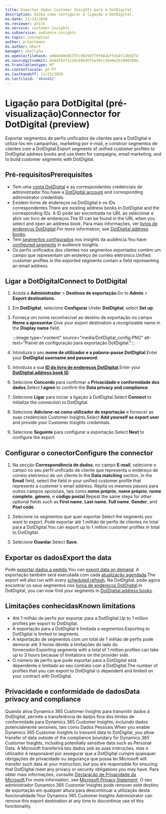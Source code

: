 ```yaml
---
title: Exportar dados Customer Insights para a DotDigital
description: Saiba como configurar a ligação a DotDigital.
ms.date: 11/14/2020
ms.reviewer: philk
ms.service: customer-insights
ms.subservice: audience-insights
ms.topic: conceptual
author: m-hartmann
ms.author: mhart
manager: shellyha
ms.openlocfilehash: ed6bd40e8575fc90258f79f60abffe54f136d274
ms.sourcegitcommit: 6a6df62fa12dcb9bd5f5a39cc3ee0e2b3988184b
ms.translationtype: HT
ms.contentlocale: pt-PT
ms.lasthandoff: 11/25/2020
ms.locfileid: "4644462"
---
```

# <a name="connector-for-dotdigital-preview"></a><span data-ttu-id="03d70-103">Ligação para DotDigital (pré-visualização)</span><span class="sxs-lookup"><span data-stu-id="03d70-103">Connector for DotDigital (preview)</span></span>

<span data-ttu-id="03d70-104">Exportar segmentos de perfis unificados de clientes para a DotDigital e utilizá-los em campanhas, marketing por e-mail, e construir segmentos de clientes com a DotDigital.</span><span class="sxs-lookup"><span data-stu-id="03d70-104">Export segments of unified customer profiles to DotDigital address books and use them for campaigns, email marketing, and to build customer segments with DotDigital.</span></span> 

## <a name="prerequisites"></a><span data-ttu-id="03d70-105">Pré-requisitos</span><span class="sxs-lookup"><span data-stu-id="03d70-105">Prerequisites</span></span>

-   <span data-ttu-id="03d70-106">Tem uma [conta DotDigital](https://dotdigital.com/) e as correspondentes credenciais de administrador.</span><span class="sxs-lookup"><span data-stu-id="03d70-106">You have a [DotDigital account](https://dotdigital.com/) and corresponding administrator credentials.</span></span>
-   <span data-ttu-id="03d70-107">Existem livros de endereços na DotDigital e os IDs correspondentes.</span><span class="sxs-lookup"><span data-stu-id="03d70-107">There are existing address books in DotDigital and the corresponding IDs.</span></span> <span data-ttu-id="03d70-108">A ID pode ser encontrada no URL ao selecionar e abrir um livro de endereços.</span><span class="sxs-lookup"><span data-stu-id="03d70-108">The ID can be found in the URL when you select and open an address book.</span></span> <span data-ttu-id="03d70-109">Para mais informações, ver [livros de endereços DotDigital](https://support.dotdigital.com/hc/articles/212211968-Creating-an-address-book).</span><span class="sxs-lookup"><span data-stu-id="03d70-109">For more information, see [DotDigital address books](https://support.dotdigital.com/hc/articles/212211968-Creating-an-address-book).</span></span>
-   <span data-ttu-id="03d70-110">Tem [segmentos configurados](segments.md) nos insights da audiência.</span><span class="sxs-lookup"><span data-stu-id="03d70-110">You have [configured segments](segments.md) in audience insights.</span></span>
-   <span data-ttu-id="03d70-111">Os perfis unificados dos clientes nos segmentos exportados contêm um campo que representam um endereço de correio eletrónico.</span><span class="sxs-lookup"><span data-stu-id="03d70-111">Unified customer profiles in the exported segments contain a field representing an email address.</span></span>

## <a name="connect-to-dotdigital"></a><span data-ttu-id="03d70-112">Ligar a DotDigital</span><span class="sxs-lookup"><span data-stu-id="03d70-112">Connect to DotDigital</span></span>

1. <span data-ttu-id="03d70-113">Aceda a **Administrador** > **Destinos de exportação**.</span><span class="sxs-lookup"><span data-stu-id="03d70-113">Go to **Admin** > **Export destinations**.</span></span>

1. <span data-ttu-id="03d70-114">Em **DotDigital**, selecione **Configurar**.</span><span class="sxs-lookup"><span data-stu-id="03d70-114">Under **DotDigital**, select **Set up**.</span></span>

1. <span data-ttu-id="03d70-115">Forneça um nome reconhecível ao destino de exportação no campo **Nome a apresentar**.</span><span class="sxs-lookup"><span data-stu-id="03d70-115">Give your export destination a recognizable name in the **Display name** field.</span></span>

   :::image type="content" source="media/DotDigital_config.PNG" alt-text="Painel de configuração para exportação DotDigital.":::

1. <span data-ttu-id="03d70-117">Introduza o seu **nome de utilizador e a palavra-passe DotDigital**.</span><span class="sxs-lookup"><span data-stu-id="03d70-117">Enter your **DotDigital username and password**.</span></span>

1. <span data-ttu-id="03d70-118">Introduza a sua **[ID do livro de endereços DotDigital](https://support.dotdigital.com/hc/articles/212211968-Creating-an-address-book)**.</span><span class="sxs-lookup"><span data-stu-id="03d70-118">Enter your **[DotDigital address book ID](https://support.dotdigital.com/hc/articles/212211968-Creating-an-address-book)**.</span></span>

1. <span data-ttu-id="03d70-119">Selecione **Concordo** para confirmar a **Privacidade e conformidade dos dados**.</span><span class="sxs-lookup"><span data-stu-id="03d70-119">Select **I agree** to confirm the **Data privacy and compliance**.</span></span>

1. <span data-ttu-id="03d70-120">Selecione **Ligar** para iniciar a ligação a DotDigital.</span><span class="sxs-lookup"><span data-stu-id="03d70-120">Select **Connect** to initialize the connection to DotDigital.</span></span>

1. <span data-ttu-id="03d70-121">Selecione **Adicione-se como utilizador de exportação** e fornecer as suas credenciais Customer Insights.</span><span class="sxs-lookup"><span data-stu-id="03d70-121">Select **Add yourself as export user** and provide your Customer Insights credentials.</span></span>

1. <span data-ttu-id="03d70-122">Selecione **Seguinte** para configurar a exportação.</span><span class="sxs-lookup"><span data-stu-id="03d70-122">Select **Next** to configure the export.</span></span>

## <a name="configure-the-connector"></a><span data-ttu-id="03d70-123">Configurar o conector</span><span class="sxs-lookup"><span data-stu-id="03d70-123">Configure the connector</span></span>

1. <span data-ttu-id="03d70-124">Na secção **Correspondência de dados**, no campo **E-mail**, selecione o campo no seu perfil unificado de cliente que representa o endereço de correio eletrónico de um cliente.</span><span class="sxs-lookup"><span data-stu-id="03d70-124">In the **Data matching** section, in the **Email** field, select the field in your unified customer profile that represents a customer's email address.</span></span> <span data-ttu-id="03d70-125">Repita os mesmos passos para outros campos opcionais, tais como **nome próprio**, **nome próprio**, **nome completo**, **género**, e **código postal**.</span><span class="sxs-lookup"><span data-stu-id="03d70-125">Repeat the same steps for other optional fields such as **First name**, **Last name**, **Full name**, **Gender**, and **Post code**.</span></span>

1. <span data-ttu-id="03d70-126">Selecione os segmentos que quer exportar.</span><span class="sxs-lookup"><span data-stu-id="03d70-126">Select the segments you want to export.</span></span> <span data-ttu-id="03d70-127">Pode exportar até 1 milhão de perfis de clientes no total para a DotDigital.</span><span class="sxs-lookup"><span data-stu-id="03d70-127">You can export up to 1 million customer profiles in total to DotDigital.</span></span>

1. <span data-ttu-id="03d70-128">Selecione **Guardar**.</span><span class="sxs-lookup"><span data-stu-id="03d70-128">Select **Save**.</span></span>

## <a name="export-the-data"></a><span data-ttu-id="03d70-129">Exportar os dados</span><span class="sxs-lookup"><span data-stu-id="03d70-129">Export the data</span></span>

<span data-ttu-id="03d70-130">Pode [exportar dados a pedido](export-destinations.md).</span><span class="sxs-lookup"><span data-stu-id="03d70-130">You can [export data on demand](export-destinations.md).</span></span> <span data-ttu-id="03d70-131">A exportação também será executada com cada [atualização agendada](system.md#schedule-tab).</span><span class="sxs-lookup"><span data-stu-id="03d70-131">The export will also run with every [scheduled refresh](system.md#schedule-tab).</span></span> <span data-ttu-id="03d70-132">Na DotDigital, pode agora encontrar os seus segmentos nos [livros de endereços DotDigital](https://support.dotdigital.com/hc/articles/212211968-Creating-an-address-book).</span><span class="sxs-lookup"><span data-stu-id="03d70-132">In DotDigital, you can now find your segments in [DotDigital address books](https://support.dotdigital.com/hc/articles/212211968-Creating-an-address-book).</span></span>

## <a name="known-limitations"></a><span data-ttu-id="03d70-133">Limitações conhecidas</span><span class="sxs-lookup"><span data-stu-id="03d70-133">Known limitations</span></span>

- <span data-ttu-id="03d70-134">Até 1 milhão de perfis por exportar para a DotDigital.</span><span class="sxs-lookup"><span data-stu-id="03d70-134">Up to 1 million profiles per export to DotDigital.</span></span>
- <span data-ttu-id="03d70-135">A exportação para a DotDigital é limitada a segmentos.</span><span class="sxs-lookup"><span data-stu-id="03d70-135">Exporting to DotDigital is limited to segments.</span></span>
- <span data-ttu-id="03d70-136">A exportação de segmentos com um total de 1 milhão de perfis pode demorar até 3 horas devido a limitações do lado do fornecedor.</span><span class="sxs-lookup"><span data-stu-id="03d70-136">Exporting segments with a total of 1 million profiles can take up to 3 hours because of limitations on the provider side.</span></span> 
- <span data-ttu-id="03d70-137">O número de perfis que pode exportar para a DotDigital está dependente e limitado ao seu contrato com a DotDigital.</span><span class="sxs-lookup"><span data-stu-id="03d70-137">The number of profiles that you can export to DotDigital is dependent and limited on your contract with DotDigital.</span></span>

## <a name="data-privacy-and-compliance"></a><span data-ttu-id="03d70-138">Privacidade e conformidade de dados</span><span class="sxs-lookup"><span data-stu-id="03d70-138">Data privacy and compliance</span></span>

<span data-ttu-id="03d70-139">Quando ativa Dynamics 365 Customer Insights para transmitir dados à DotDigital, permite a transferência de dados fora dos limites de conformidade para Dynamics 365 Customer Insights, incluindo dados potencialmente sensíveis, tais como Dados Pessoais.</span><span class="sxs-lookup"><span data-stu-id="03d70-139">When you enable Dynamics 365 Customer Insights to transmit data to DotDigital, you allow transfer of data outside of the compliance boundary for Dynamics 365 Customer Insights, including potentially sensitive data such as Personal Data.</span></span> <span data-ttu-id="03d70-140">A Microsoft transferirá tais dados sob as suas instruções, mas o utilizador é responsável por assegurar que a DotDigital cumpre quaisquer obrigações de privacidade ou segurança que possa ter.</span><span class="sxs-lookup"><span data-stu-id="03d70-140">Microsoft will transfer such data at your instruction, but you are responsible for ensuring that DotDigital meet any privacy or security obligations you may have.</span></span> <span data-ttu-id="03d70-141">Para obter mais informações, consulte [Declaração de Privacidade da Microsoft](https://go.microsoft.com/fwlink/?linkid=396732).</span><span class="sxs-lookup"><span data-stu-id="03d70-141">For more information, see [Microsoft Privacy Statement](https://go.microsoft.com/fwlink/?linkid=396732).</span></span>
<span data-ttu-id="03d70-142">O seu administrador Dynamics 365 Customer Insights pode remover este destino de exportação em qualquer altura para descontinuar a utilização desta funcionalidade.</span><span class="sxs-lookup"><span data-stu-id="03d70-142">Your Dynamics 365 Customer Insights Administrator can remove this export destination at any time to discontinue use of this functionality.</span></span>
